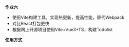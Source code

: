 **作业六**

- 使用Vite构建工具，实现热更新，提高性能，替代Webpack
- 对比React打包更快
- 根据网上开源项目使用Vite+Vue3+TS，构建Todolist

**使用方式**
